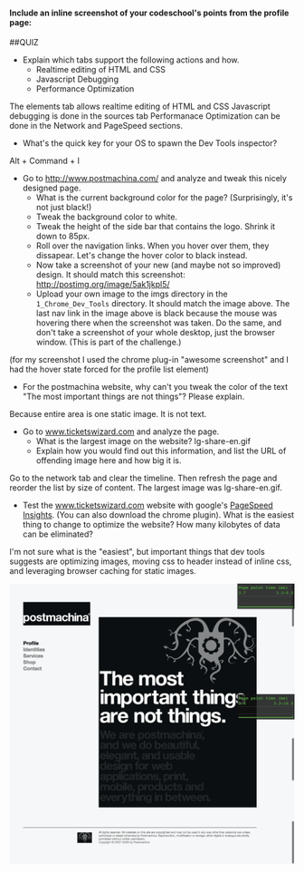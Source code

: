 #### Include an inline screenshot of your codeschool's points from the profile page:

<!-- Modify the Markdown to include your answers. Don't delete the questions! -->

##QUIZ
* Explain which tabs support the following actions and how.
  * Realtime editing of HTML and CSS 
  * Javascript Debugging
  * Performance Optimization 

The elements tab allows realtime editing of HTML and CSS
Javascript debugging is done in the sources tab
Performanace Optimization can be done in the Network and PageSpeed sections.

* What's the quick key for your OS to spawn the Dev Tools inspector?

Alt + Command + I

* Go to http://www.postmachina.com/ and analyze and tweak this nicely designed page.
  * What is the current background color for the page?  (Surprisingly, it's not just black!)
  * Tweak the background color to white.
  * Tweak the height of the side bar that contains the logo.  Shrink it down to 85px.
  * Roll over the navigation links.  When you hover over them, they dissapear.  Let's change the hover color to black instead.
  * Now take a screenshot of your new (and maybe not so improved) design.  It should match this screenshot: http://postimg.org/image/5ak1jkpl5/
  * Upload your own image to the imgs directory in the `1_Chrome_Dev_Tools` directory.  It should match the image above. The last nav link in the image above is black because the mouse was hovering there when the screenshot was taken. Do the same, and don't take a screenshot of your whole desktop, just the browser window. (This is part of the challenge.)

(for my screenshot I used the chrome plug-in "awesome screenshot" and I had the hover state forced for the profile list element)


* For the postmachina website, why can't you tweak the color of the text "The most important things are not things"?  Please explain.

Because entire area is one static image.  It is not text.

* Go to www.ticketswizard.com and analyze the page.  
  * What is the largest image on the website? 
  lg-share-en.gif
  * Explain how you would find out this information, and list the URL of offending image here and how big it is.
 

Go to the network tab and clear the timeline.  Then refresh the page and reorder the list by size of content.  The largest image was lg-share-en.gif.

* Test the www.ticketswizard.com website with google's [PageSpeed Insights](http://www.ticketswizard.com/).  (You can also download the chrome plugin).  What is the easiest thing to change to optimize the website?  How many kilobytes of data can be eliminated?

I'm not sure what is the "easiest", but important things that dev tools suggests are optimizing images, moving css to header instead of inline css, and leveraging browser caching for static images.


![my image](https://github.com/jkeslin/phase_0_unit_1/blob/master/week_2/1_Chrome_Dev_Tools/imgs/Postmachina.png)


